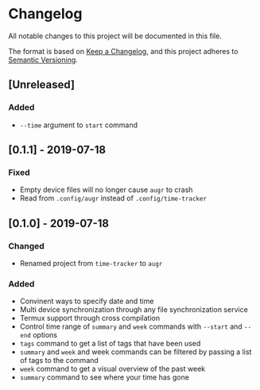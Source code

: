# Changelog
All notable changes to this project will be documented in this file.

The format is based on [Keep a Changelog](https://keepachangelog.com/en/1.0.0/),
and this project adheres to [Semantic Versioning](https://semver.org/spec/v2.0.0.html).

## [Unreleased]
### Added
- `--time` argument to `start` command

## [0.1.1] - 2019-07-18
### Fixed
- Empty device files will no longer cause `augr` to crash
- Read from `.config/augr` instead of `.config/time-tracker`

## [0.1.0] - 2019-07-18
### Changed
- Renamed project from `time-tracker` to `augr`

### Added
- Convinent ways to specify date and time
- Multi device synchronization through any file synchronization service
- Termux support through cross compilation
- Control time range of `summary` and `week` commands with `--start` and `--end`
  options
- `tags` command to get a list of tags that have been used
- `summary` and `week` and week commands can be filtered by passing a list of
  tags to the command
- `week` command to get a visual overview of the past week
- `summary` command to see where your time has gone

